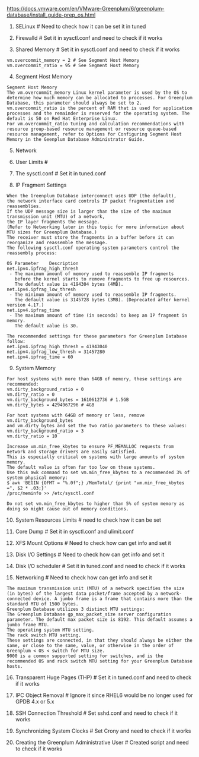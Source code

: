 https://docs.vmware.com/en/VMware-Greenplum/6/greenplum-database/install_guide-prep_os.html

1) SELinux                                       # Need to check how it can be set it in tuned

2) Firewalld                                     # Set it in sysctl.conf and need to check if it works

3) Shared Memory                                 # Set it in sysctl.conf and need to check if it works
~~~
vm.overcommit_memory = 2 # See Segment Host Memory
vm.overcommit_ratio = 95 # See Segment Host Memory
~~~

4) Segment Host Memory
~~~
Segment Host Memory
The vm.overcommit_memory Linux kernel parameter is used by the OS to determine how much memory can be allocated to processes. For Greenplum Database, this parameter should always be set to 2.
vm.overcommit_ratio is the percent of RAM that is used for application processes and the remainder is reserved for the operating system. The default is 50 on Red Hat Enterprise Linux.
For vm.overcommit_ratio tuning and calculation recommendations with resource group-based resource management or resource queue-based resource management, refer to Options for Configuring Segment Host Memory in the Geenplum Database Administrator Guide.
~~~

5) Network

6) User Limits                                   #

7) The sysctl.conf                               # Set it in tuned.conf

8) IP Fragment Settings
~~~
When the Greenplum Database interconnect uses UDP (the default),
the network interface card controls IP packet fragmentation and reassemblies.
If the UDP message size is larger than the size of the maximum transmission unit (MTU) of a network,
the IP layer fragments the message.
(Refer to Networking later in this topic for more information about MTU sizes for Greenplum Database.)
The receiver must store the fragments in a buffer before it can reorganize and reassemble the message.
The following sysctl.conf operating system parameters control the reassembly process:

OS Parameter	Description
net.ipv4.ipfrag_high_thresh
 - The maximum amount of memory used to reassemble IP fragments
   before the kernel starts to remove fragments to free up resources.
   The default value is 4194304 bytes (4MB).
net.ipv4.ipfrag_low_thresh
 - The minimum amount of memory used to reassemble IP fragments.
   The default value is 3145728 bytes (3MB). (Deprecated after kernel version 4.17.)
net.ipv4.ipfrag_time
 - The maximum amount of time (in seconds) to keep an IP fragment in memory.
   The default value is 30.

The recommended settings for these parameters for Greenplum Database follow:
net.ipv4.ipfrag_high_thresh = 41943040
net.ipv4.ipfrag_low_thresh = 31457280
net.ipv4.ipfrag_time = 60
~~~

9) System Memory
~~~
For host systems with more than 64GB of memory, these settings are recommended:
vm.dirty_background_ratio = 0
vm.dirty_ratio = 0
vm.dirty_background_bytes = 1610612736 # 1.5GB
vm.dirty_bytes = 4294967296 # 4GB

For host systems with 64GB of memory or less, remove vm.dirty_background_bytes
and vm.dirty_bytes and set the two ratio parameters to these values:
vm.dirty_background_ratio = 3
vm.dirty_ratio = 10

Increase vm.min_free_kbytes to ensure PF_MEMALLOC requests from network and storage drivers are easily satisfied.
This is especially critical on systems with large amounts of system memory.
The default value is often far too low on these systems.
Use this awk command to set vm.min_free_kbytes to a recommended 3% of system physical memory:
$ awk 'BEGIN {OFMT = "%.0f";} /MemTotal/ {print "vm.min_free_kbytes =", $2 * .03;}'
/proc/meminfo >> /etc/sysctl.conf 

Do not set vm.min_free_kbytes to higher than 5% of system memory as doing so might cause out of memory conditions.
~~~

10) System Resources Limits                       # need to check how it can be set

11) Core Dump                                     # Set it in sysctl.conf and ulimit.conf

12) XFS Mount Options                             # Need to check how can get info and set it

13) Disk I/O Settings                            # Need to check how can get info and set it

14) Disk I/O scheduler                           # Set it in tuned.conf and need to check if it works

15) Networking                                   # Need to check how can get info and set it
~~~
The maximum transmission unit (MTU) of a network specifies the size (in bytes) of the largest data packet/frame accepted by a network-connected device. A jumbo frame is a frame that contains more than the standard MTU of 1500 bytes.
Greenplum Database utilizes 3 distinct MTU settings:
The Greenplum Database gp_max_packet_size server configuration parameter. The default max packet size is 8192. This default assumes a jumbo frame MTU.
The operating system MTU setting.
The rack switch MTU setting.
These settings are connected, in that they should always be either the same, or close to the same, value, or otherwise in the order of Greenplum < OS < switch for MTU size.
9000 is a common supported setting for switches, and is the recommended OS and rack switch MTU setting for your Greenplum Database hosts.
~~~

16) Transparent Huge Pages (THP)                     # Set it in tuned.conf and need to check if it works

17) IPC Object Removal                               # Ignore it since RHEL6 would be no longer used for GPDB 4.x or 5.x

18) SSH Connection Threshold                         # Set sshd.conf and need to check if it works

19) Synchronizing System Clocks                      # Set Crony and need to check if it works

20) Creating the Greenplum Administrative User       # Created script and need to check if it works
